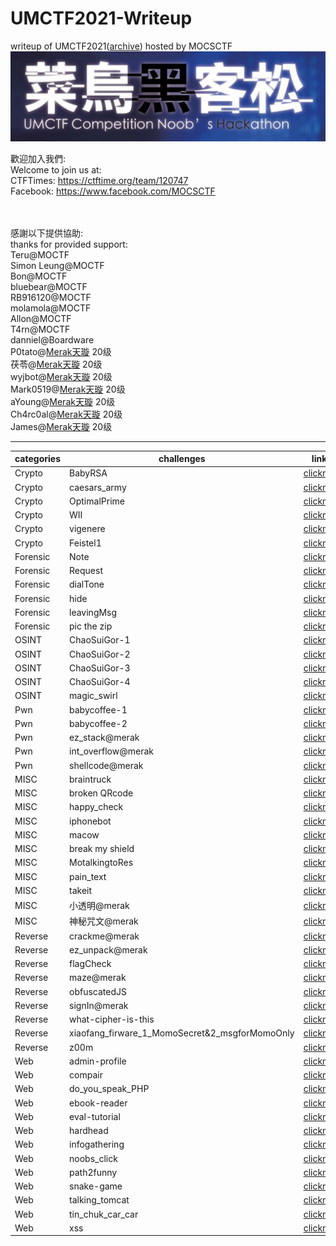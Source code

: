 # UMCTF2021-Writeup
writeup of UMCTF2021([archive](https://web.archive.org/web/20210211161935/https://umac2021.mocsctf.com/)) hosted by MOCSCTF
![img](./img/UMCTF.png)  

歡迎加入我們:  
Welcome to join us at:  
CTFTimes: https://ctftime.org/team/120747</br>
Facebook: https://www.facebook.com/MOCSCTF</br></br></br>

感謝以下提供協助:  
thanks for provided support:  
Teru@MOCTF  
Simon Leung@MOCTF  
Bon@MOCTF  
bluebear@MOCTF  
RB916120@MOCTF  
molamola@MOCTF  
Allon@MOCTF  
T4rn@MOCTF  
danniel@Boardware  
P0tato@[Merak天璇](https://we.buptmerak.cn/) 20级  
茯苓@[Merak天璇](https://we.buptmerak.cn/) 20级  
wyjbot@[Merak天璇](https://we.buptmerak.cn/) 20级  
Mark0519@[Merak天璇](https://we.buptmerak.cn/) 20级  
aYoung@[Merak天璇](https://we.buptmerak.cn/) 20级  
Ch4rc0al@[Merak天璇](https://we.buptmerak.cn/) 20级  
James@[Merak天璇](https://we.buptmerak.cn/) 20级  

---

|categories|challenges|link|
|----------|----------|----------|
|Crypto|BabyRSA|[clickme](./Crypto/BabyRSA)|
|Crypto|caesars_army|[clickme](./Crypto/caesars_army)|
|Crypto|OptimalPrime|[clickme](./Crypto/OptimalPrime)|
|Crypto|WII|[clickme](./Crypto/WII)|
|Crypto|vigenere|[clickme](./Crypto/vigenere)|
|Crypto|Feistel1|[clickme](./Crypto/Feistel1)|
|Forensic|Note|[clickme](./Forensic/Note)|
|Forensic|Request|[clickme](./Forensic/Request)|
|Forensic|dialTone|[clickme](./Forensic/dialTone)|
|Forensic|hide|[clickme](./Forensic/hide)|
|Forensic|leavingMsg|[clickme](./Forensic/leavingMsg)|
|Forensic|pic the zip|[clickme](./Forensic/pic_the_zip)|
|OSINT|ChaoSuiGor-1|[clickme](./OSINT/ChaoSuiGor-1)|
|OSINT|ChaoSuiGor-2|[clickme](./OSINT/ChaoSuiGor-2)|
|OSINT|ChaoSuiGor-3|[clickme](./OSINT/ChaoSuiGor-3)|
|OSINT|ChaoSuiGor-4|[clickme](./OSINT/ChaoSuiGor-4)|
|OSINT|magic_swirl|[clickme](./OSINT/magic_swirl)|
|Pwn|babycoffee-1|[clickme](./Pwn/babycoffee)|
|Pwn|babycoffee-2|[clickme](./Pwn/latte)|
|Pwn|ez_stack@merak|[clickme](./Pwn/ez_stack@merak)|
|Pwn|int_overflow@merak|[clickme](./Pwn/int_overflow@merak)|
|Pwn|shellcode@merak|[clickme](./Pwn/shellcode@merak)|
|MISC|braintruck|[clickme](./MISC/braintruck)|
|MISC|broken QRcode|[clickme](./MISC/broken_QRcode)|
|MISC|happy_check|[clickme](./MISC/Happy_check@merak)|
|MISC|iphonebot|[clickme](./MISC/Iphonebot)|
|MISC|macow|[clickme](./MISC/Macow)|
|MISC|break my shield|[clickme](./MISC/break_my_shield)|
|MISC|MotalkingtoRes|[clickme](./MISC/MotalkingtoRes)|
|MISC|pain_text|[clickme](./MISC/pain_text)|
|MISC|takeit|[clickme](./MISC/takeit)|
|MISC|小透明@merak|[clickme](./MISC/小透明@merak)|
|MISC|神秘咒文@merak|[clickme](./MISC/神秘咒文@merak)|
|Reverse|crackme@merak|[clickme](./Reverse/crackme@merak)|
|Reverse|ez_unpack@merak|[clickme](./Reverse/ez_unpack@merak)|
|Reverse|flagCheck|[clickme](./Reverse/flagCheck)|
|Reverse|maze@merak|[clickme](./Reverse/maze@merak)|
|Reverse|obfuscatedJS|[clickme](./Reverse/obfuscatedJS)|
|Reverse|signIn@merak|[clickme](./Reverse/signIn@merak)|
|Reverse|what-cipher-is-this|[clickme](./Reverse/what-cipher-is-this)|
|Reverse|xiaofang_firware_1_MomoSecret&2_msgforMomoOnly|[clickme](./Reverse/xiaofang_firware_1_MomoSecret_2_msgforMomoOnly)|
|Reverse|z00m|[clickme](./Reverse/z00m)|
|Web|admin-profile|[clickme](./Web/admin-profile)|
|Web|compair|[clickme](./Web/compair)|
|Web|do_you_speak_PHP|[clickme](./Web/do_you_speak_PHP)|
|Web|ebook-reader|[clickme](./Web/ebook-reader)|
|Web|eval-tutorial|[clickme](./Web/eval-tutorial)|
|Web|hardhead|[clickme](./Web/hardhead)|
|Web|infogathering|[clickme](./Web/infogathering)|
|Web|noobs_click|[clickme](./Web/noobs_click)|
|Web|path2funny|[clickme](./Web/path2funny)|
|Web|snake-game|[clickme](./Web/snake-game)|
|Web|talking_tomcat|[clickme](./Web/talking_tomcat)|
|Web|tin_chuk_car_car|[clickme](./Web/tin_chuk_car_car)|
|Web|xss|[clickme](./Web/xss)|


